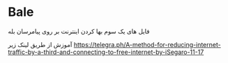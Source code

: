 # Bale
فایل های یک سوم بها کردن اینترنت بر روی پیامرسان بله

آموزش از طریق لینک زیر
https://telegra.ph/A-method-for-reducing-internet-traffic-by-a-third-and-connecting-to-free-internet-by-iSegaro-11-17

